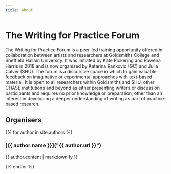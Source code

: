 ```yaml
---
title: About
---
```


# The Writing for Practice Forum

The Writing for Practice Forum is a peer-led training opportunity offered in collaboration between artists and researchers at Goldsmiths College and Sheffield Hallam University. It was initiated by Kate Pickering and Rowena Harris in 2018 and is now organised by Katarina Rankovic (GC) and Julia Calver (SHU). The forum is a discursive space in which to gain valuable feedback on imaginative or experimental approaches with text-based material. It is open to all researchers within Goldsmiths and SHU, other CHASE institutions and beyond as either presenting writers or discussion participants and requires no prior knowledge or preparation, other than an interest in developing a deeper understanding of writing as part of practice-based research.  



## Organisers

{% for author in site.authors %}

### [{{ author.name }}]("{{ author.url }}")
{{ author.content | markdownify }}

{% endfor %}


